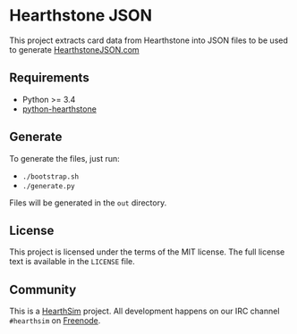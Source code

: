 # Hearthstone JSON

This project extracts card data from Hearthstone into JSON files to be
used to generate [HearthstoneJSON.com](https://hearthstonejson.com)


## Requirements

* Python >= 3.4
* [python-hearthstone](https://github.com/HearthSim/python-hearthstone.git)


## Generate

To generate the files, just run:

* `./bootstrap.sh`
* `./generate.py`

Files will be generated in the `out` directory.


## License

This project is licensed under the terms of the MIT license.
The full license text is available in the `LICENSE` file.


## Community

This is a [HearthSim](https://hearthsim.info) project. All development
happens on our IRC channel `#hearthsim` on [Freenode](https://freenode.net).
